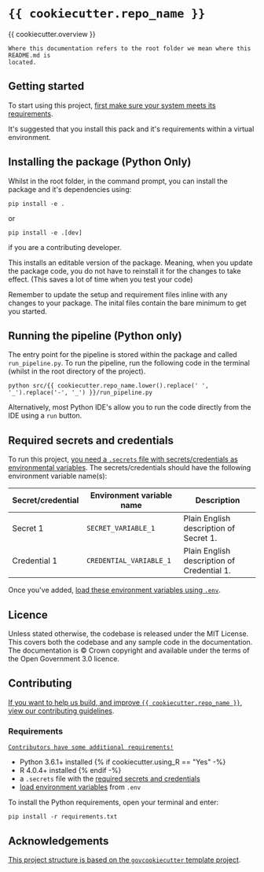 # `{{ cookiecutter.repo_name }}`

{{ cookiecutter.overview }}

```{warning}
Where this documentation refers to the root folder we mean where this README.md is
located.
```

## Getting started

To start using this project, [first make sure your system meets its
requirements](#requirements).

It's suggested that you install this pack and it's requirements within a virtual environment.

## Installing the package (Python Only)

Whilst in the root folder, in the command prompt, you can install the package and it's dependencies
using:

```shell
pip install -e .
```

or

```shell
pip install -e .[dev]
```

if you are a contributing developer.

This installs an editable version of the package. Meaning, when you update the
package code, you do not have to reinstall it for the changes to take effect.
(This saves a lot of time when you test your code)

Remember to update the setup and requirement files inline with any changes to your
package. The inital files contain the bare minimum to get you started.

## Running the pipeline (Python only)

The entry point for the pipeline is stored within the package and called `run_pipeline.py`.
To run the pipeline, run the following code in the terminal (whilst in the root directory of the
project).

```shell
python src/{{ cookiecutter.repo_name.lower().replace(' ', '_').replace('-', '_') }}/run_pipeline.py
```

Alternatively, most Python IDE's allow you to run the code directly from the IDE using a `run` button.

## Required secrets and credentials

To run this project, [you need a `.secrets` file with secrets/credentials as
environmental variables][docs-loading-environment-variables-secrets]. The
secrets/credentials should have the following environment variable name(s):

| Secret/credential | Environment variable name | Description                                |
|-------------------|---------------------------|--------------------------------------------|
| Secret 1          | `SECRET_VARIABLE_1`       | Plain English description of Secret 1.     |
| Credential 1      | `CREDENTIAL_VARIABLE_1`   | Plain English description of Credential 1. |

Once you've added, [load these environment variables using
`.env`][docs-loading-environment-variables].

## Licence

Unless stated otherwise, the codebase is released under the MIT License. This covers
both the codebase and any sample code in the documentation. The documentation is ©
Crown copyright and available under the terms of the Open Government 3.0 licence.

## Contributing

[If you want to help us build, and improve `{{ cookiecutter.repo_name }}`, view our
contributing guidelines][contributing].

### Requirements

[```Contributors have some additional requirements!```][contributing]

- Python 3.6.1+ installed
{% if cookiecutter.using_R == "Yes" -%}
- R 4.0.4+ installed
{% endif -%}
- a `.secrets` file with the [required secrets and
  credentials](#required-secrets-and-credentials)
- [load environment variables][docs-loading-environment-variables] from `.env`

To install the Python requirements, open your terminal and enter:

```shell
pip install -r requirements.txt
```

## Acknowledgements

[This project structure is based on the `govcookiecutter` template
project][govcookiecutter].

[contributing]: https://github.com/best-practice-and-impact/govcookiecutter/blob/main/%7B%7B%20cookiecutter.repo_name%20%7D%7D/docs/contributor_guide/CONTRIBUTING.md
[govcookiecutter]: https://github.com/best-practice-and-impact/govcookiecutter
[docs-loading-environment-variables]: https://github.com/best-practice-and-impact/govcookiecutter/blob/main/%7B%7B%20cookiecutter.repo_name%20%7D%7D/docs/user_guide/loading_environment_variables.md
[docs-loading-environment-variables-secrets]: https://github.com/best-practice-and-impact/govcookiecutter/blob/main/%7B%7B%20cookiecutter.repo_name%20%7D%7D/docs/user_guide/loading_environment_variables.md#storing-secrets-and-credentials
